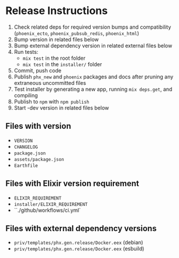 # Release Instructions

  1. Check related deps for required version bumps and compatibility (`phoenix_ecto`, `phoenix_pubsub_redis`, `phoenix_html`)
  2. Bump version in related files below
  3. Bump external dependency version in related external files below
  4. Run tests:
      - `mix test` in the root folder
      - `mix test` in the `installer/` folder
  5. Commit, push code
  6. Publish `phx_new` and `phoenix` packages and docs after pruning any extraneous uncommitted files
  7. Test installer by generating a new app, running `mix deps.get`, and compiling
  8. Publish to `npm` with `npm publish`
  9. Start -dev version in related files below

## Files with version

  * `VERSION`
  * `CHANGELOG`
  * `package.json`
  * `assets/package.json`
  * `Earthfile`

## Files with Elixir version requirement

  * `ELIXIR_REQUIREMENT`
  * `installer/ELIXIR_REQUIREMENT`
  * ``./github/workflows/ci.yml`

## Files with external dependency versions
  * `priv/templates/phx.gen.release/Docker.eex` (debian)
  * `priv/templates/phx.gen.release/Docker.eex` (esbuild)
